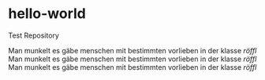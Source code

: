 # hello-world
Test Repository 

Man munkelt es gäbe menschen mit bestimmten vorlieben in der klasse *röffl*
Man munkelt es gäbe menschen mit bestimmten vorlieben in der klasse *röffl*
Man munkelt es gäbe menschen mit bestimmten vorlieben in der klasse *röffl*
